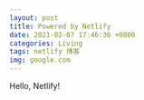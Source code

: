 ```yaml
---
layout: post
title: Powered by Netlify
date: 2021-02-07 17:46:36 +0800
categories: Living
tags: netlify 博客 
img: google.com
---
```

Hello, Netlify!
